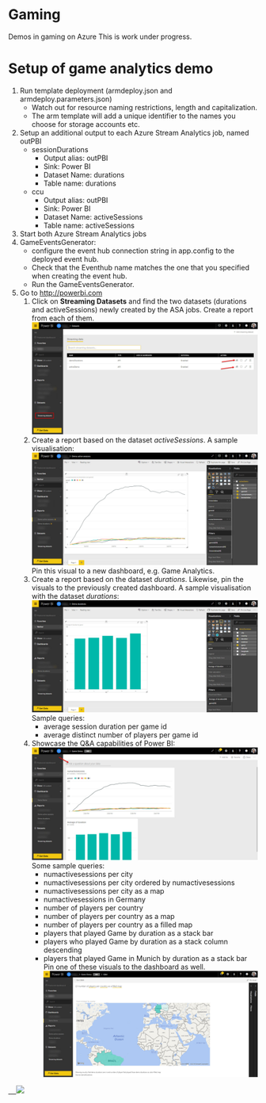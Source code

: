 # Gaming

Demos in gaming on Azure
This is work under progress.

# Setup of game analytics demo

1. Run template deployment (armdeploy.json and armdeploy.parameters.json)
      * Watch out for resource naming restrictions, length and capitalization.
      * The arm template will add a unique identifier to the names you choose for storage accounts etc.
2. Setup an additional output to each Azure Stream Analytics job, named outPBI
      * sessionDurations
         * Output alias: outPBI
         * Sink: Power BI
         * Dataset Name: durations
         * Table name: durations
      * ccu
         * Output alias: outPBI
         * Sink: Power BI
         * Dataset Name: activeSessions
         * Table name: activeSessions
3. Start both Azure Stream Analytics jobs
4. GameEventsGenerator:
      * configure the event hub connection string in app.config to the deployed event hub. 
      * Check that the Eventhub name matches the one that you specified when creating the event hub.
      * Run the GameEventsGenerator.
5. Go to http://powerbi.com
   1. Click on **Streaming Datasets** and find the two datasets (durations and activeSessions) newly created by the ASA jobs. Create a report from each of them.
   ![](PBI/streamingDatasets.jpg)
   2. Create a report based on the dataset *activeSessions*. A sample visualisation: ![](PBI/concurrentUsers.jpg)
   Pin this visual to a new dashboard, e.g. Game Analytics. 
   3. Create a report based on the dataset *durations*. Likewise, pin the visuals to the previously created dashboard. A sample visualisation with the dataset *durations*: ![](PBI/sessionDurations.jpg) Sample queries:
      * average session duration per game id
      * average distinct number of players per game id
   4. Showcase the Q&A capabilities of Power BI:
      ![](PBI/dashboard.jpg)
Some sample queries:
      * numactivesessions per city
      * numactivesessions per city ordered by numactivesessions
      * numactivesessions per city as a map
      * numactivesessions in Germany
      * number of players per country
      * number of players per country as a map
      * number of players per country as a filled map
      * players that played Game by duration as a stack bar
      * players who played Game by duration as a stack column descending
      * players that played Game in Munich by duration as a stack bar
      Pin one of these visuals to the dashboard as well.
      ![](PBI/qa.jpg)

<a href="https://portal.azure.com/#create/Microsoft.Template/uri/https%3A%2F%2Fraw.githubusercontent.com%2Fedwin-huber%2Fgaming%2Fmaster%2Farmdeploy.json" target="_blank">    <img src="http://azuredeploy.net/deploybutton.png"/></a>

